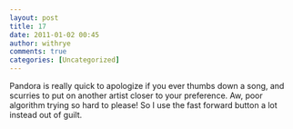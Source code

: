 ```yaml
---
layout: post
title: 17
date: 2011-01-02 00:45
author: withrye
comments: true
categories: [Uncategorized]
---
```

<span id="dropcap">P</span>andora is really quick to apologize if you ever thumbs down a song, and scurries to put on another artist closer to your preference. Aw, poor algorithm trying so hard to please! So I use the fast forward button a lot instead out of guilt.
